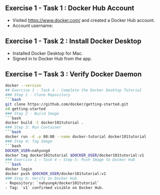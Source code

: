 ## Exercise 1 - Task 1 : Docker Hub Account
- Visited https://www.docker.com/ and created a Docker Hub account.
- Account username: <nahyung4>
## Exercise 1 - Task 2 : Install Docker Desktop
- Installed Docker Desktop for Mac.
- Signed in to Docker Hub from the app.
## Exercise 1 – Task 3 : Verify Docker Daemon
```bash
docker --version
## Exercise 1 - Task 4 : Complete the Docker Desktop Tutorial
### Step 1 - Clone Repository
```bash
git clone https://github.com/docker/getting-started.git
cd getting-started
### Step 2 - Build Image
```bash
docker build -t docker101tutorial .
### Step 3: Run Container
```bash
docker run -d -p 80:80 --name docker-tutorial docker101tutorial
### Step 4: Tag Image
```bash
DOCKER_USER=nahyung4
docker tag docker101tutorial $DOCKER_USER/docker101tutorial:v1
### Exercise 1 – Task 4 – Step 5: Push Image to Docker Hub
```bash
docker login
docker push $DOCKER_USER/docker101tutorial:v1
### Step 6: Verify on Docker Hub
- Repository: `nahyung4/docker101tutorial`
- Tag: `v1` confirmed visible on Docker Hub.
